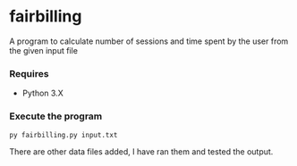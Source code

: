 # fairbilling
A program to calculate number of sessions and time spent by the user from the given input file

### Requires
* Python 3.X

### Execute the program
`
py fairbilling.py input.txt
`

There are other data files added, I have ran them and tested the output.
